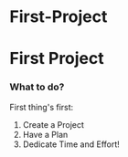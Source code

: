 # First-Project

<head>
  <h1>First Project</h1>
</head>

<body>
  <h3>What to do?</h3>
    <p>First thing's first:</p>
    <ol>
      <li>Create a Project</li>
      <li>Have a Plan</li>
      <li>Dedicate Time and Effort!</li>
    </ol>
  </body>
